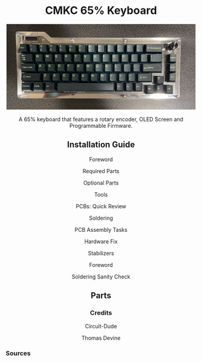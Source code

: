 <h1 align = "center"> CMKC 65% Keyboard</h1>

<p align = "center">
    <img src="Docs/Images/cmkc-keyboard1.jpg" width="500">
</p>

<p align = "center">
    A 65% keyboard that features a rotary encoder, OLED Screen and Programmable Firmware.
</p>


<h2 align = "center">
    <a src = "Docs/">Installation Guide</a>
</h2>

<div align = "center">
    <p>
        <a src="https://thomasdevine01.github.io/cmkc-keyboard/Docs/#foreword">Foreword</a>
    </p>
    <p>
        <a src="https://thomasdevine01.github.io/cmkc-keyboard/Docs/#required-parts">Required Parts</a>
    </p>
    <p>
        <a src="https://thomasdevine01.github.io/cmkc-keyboard/Docs/#optional-parts">Optional Parts</a>
    </p>
    <p>
        <a src="https://thomasdevine01.github.io/cmkc-keyboard/Docs/#tools">Tools</a>
    </p>
    <p>
        <a src="https://thomasdevine01.github.io/cmkc-keyboard/Docs/#pcbs-quick-review">PCBs: Quick Review</a>
    </p>
    <p>
        <a src="https://thomasdevine01.github.io/cmkc-keyboard/Docs/#soldering-quick-review)">Soldering</a>
    </p>
    <p>
        <a src="https://thomasdevine01.github.io/cmkc-keyboard/Docs/#pcb-assembly-tasks">PCB Assembly Tasks</a>
    </p>
    <p>
        <a src="https://thomasdevine01.github.io/cmkc-keyboard/Docs/#hardware-fix---tying-pin-9-to-pin-4">Hardware Fix</a>
    </p>
    <p>
        <a src="https://thomasdevine01.github.io/cmkc-keyboard/Docs/#stabilizers">Stabilizers</a>
    </p>
    <p>
        <a src="https://thomasdevine01.github.io/cmkc-keyboard/Docs/#foreword">Foreword</a>
    </p>
    <p>
        <a src="https://thomasdevine01.github.io/cmkc-keyboard/Docs/#soldering-sanity-check">Soldering Sanity Check</a>
    </p>
    

</div>

<h2 align = "center">
    <a src = "Docs/">Parts</a>
</h2>

<h3 align = "center">Credits</h3>
<div align = "center">
    <p> Circuit-Dude </p>
    <p> Thomas Devine </p>
</div>
<h3 align = "center'>
    <a src = "Docs/Sources">Sources</a>
</h3>
